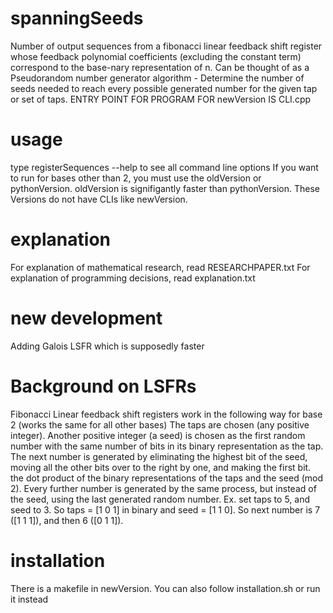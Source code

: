 # spanningSeeds
Number of output sequences from a fibonacci linear feedback shift register whose feedback polynomial coefficients (excluding the constant term) correspond to the base-nary representation of n.
Can be thought of as a Pseudorandom number generator algorithm - Determine the number of seeds needed to reach every possible generated number for the given tap or set of taps.
ENTRY POINT FOR PROGRAM FOR newVersion IS CLI.cpp 
# usage 
type registerSequences --help to see all command line options
If you want to run for bases other than 2, you must use the oldVersion or pythonVersion. oldVersion is signifigantly faster than pythonVersion.
These Versions do not have CLIs like newVersion.
# explanation 
For explanation of mathematical research, read RESEARCHPAPER.txt
For explanation of programming decisions, read explanation.txt
# new development
Adding Galois LSFR which is supposedly faster
# Background on LSFRs
Fibonacci Linear feedback shift registers work in the following way for base 2 (works the same for all other bases)
The taps are chosen (any positive integer).
Another positive integer (a seed) is chosen as the first random number with the same number of bits in its binary representation as the tap.
The next number is generated by eliminating the highest bit of the seed, moving all the other bits over to the right by one, and making the first bit.
the dot product of the binary representations of the taps and the seed (mod 2). Every further number is generated by the same process, but instead of the seed,
using the last generated random number.
Ex. set taps to 5, and seed to 3. So taps = [1 0 1] in binary and seed = [1 1 0]. So next number is 7 ([1 1 1]), and then 6 ([0 1 1]).

# installation 
There is a makefile in newVersion. You can also follow installation.sh or run it instead
